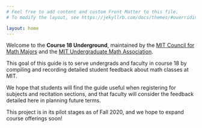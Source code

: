 ```yaml
---
# Feel free to add content and custom Front Matter to this file.
# To modify the layout, see https://jekyllrb.com/docs/themes/#overriding-theme-defaults

layout: home
---
```


Welcome to the **Course 18 Underground**, maintained by the [MIT Council for Math Majors](mailto:comm-all@mit.edu) and the [MIT Undergraduate Math Association](http://uma.mit.edu/).

This goal of this guide is to serve undergrads and faculty in course 18 by compiling and recording detailed student feedback about math classes at MIT. 

We hope that students will find the guide useful when registering for subjects and recitation sections, and that faculty will consider the feedback detailed here in planning future terms.

This project is in its pilot stages as of Fall 2020, and we hope to expand course offerings soon!